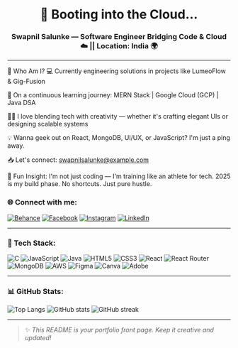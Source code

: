 <h1 align="center"> 💾 Booting into the Cloud...</h1>
<h3 align="center">Swapnil Salunke — Software Engineer Bridging Code & Cloud ☁️ || Location: India 🌍</h3>



---

🧩 Who Am I?
💻 Currently engineering solutions in projects like LumeoFlow & Gig-Fusion

🌱 On a continuous learning journey: MERN Stack | Google Cloud (GCP) | Java DSA

🧑‍🎨 I love blending tech with creativity — whether it's crafting elegant UIs or designing scalable systems

💡 Wanna geek out on React, MongoDB, UI/UX, or JavaScript? I'm just a ping away.

📥 Let's connect: swapnilsalunke@example.com

🎯 Fun Insight: I'm not just coding — I'm training like an athlete for tech.
2025 is my build phase. No shortcuts. Just pure hustle.

### 🌐 Connect with me:
[![Behance](https://img.shields.io/badge/Behance-0057FF?logo=behance&style=for-the-badge)](https://behance.net/)
[![Facebook](https://img.shields.io/badge/Facebook-1877F2?logo=facebook&style=for-the-badge)](https://facebook.com/)
[![Instagram](https://img.shields.io/badge/Instagram-E4405F?logo=instagram&style=for-the-badge)](https://instagram.com/)
[![LinkedIn](https://img.shields.io/badge/LinkedIn-blue?logo=linkedin&style=for-the-badge)](https://linkedin.com/)

---

### 🧰 Tech Stack:
![C](https://img.shields.io/badge/C-blue?style=for-the-badge&logo=c)
![JavaScript](https://img.shields.io/badge/JavaScript-yellow?style=for-the-badge&logo=javascript)
![Java](https://img.shields.io/badge/Java-red?style=for-the-badge&logo=java)
![HTML5](https://img.shields.io/badge/HTML5-orange?style=for-the-badge&logo=html5)
![CSS3](https://img.shields.io/badge/CSS3-blue?style=for-the-badge&logo=css3)
![React](https://img.shields.io/badge/React-black?style=for-the-badge&logo=react)
![React Router](https://img.shields.io/badge/React_Router-CA4245?style=for-the-badge&logo=react-router)
![MongoDB](https://img.shields.io/badge/MongoDB-4EA94B?style=for-the-badge&logo=mongodb)
![AWS](https://img.shields.io/badge/AWS-232F3E?style=for-the-badge&logo=amazon-aws)
![Figma](https://img.shields.io/badge/Figma-F24E1E?style=for-the-badge&logo=figma)
![Canva](https://img.shields.io/badge/Canva-00C4CC?style=for-the-badge&logo=canva)
![Adobe](https://img.shields.io/badge/Adobe-DD0F23?style=for-the-badge&logo=adobe)

---

### 📊 GitHub Stats:
![Top Langs](https://github-readme-stats.vercel.app/api/top-langs/?username=SwapnilSalunke1625&layout=compact&theme=radical)
![GitHub stats](https://github-readme-stats.vercel.app/api?username=SwapnilSalunke1625&show_icons=true&theme=radical)
![GitHub streak](https://streak-stats.demolab.com?user=SwapnilSalunke1625&theme=radical)

---

> ✨ _This README is your portfolio front page. Keep it creative and updated!_

